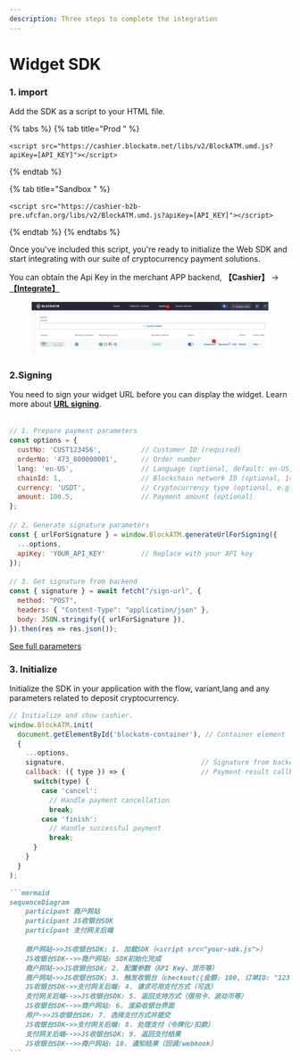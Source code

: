 ```yaml
---
description: Three steps to complete the integration
---
```


# Widget SDK

### 1. import

Add the SDK as a script to your HTML file.

{% tabs %}
{% tab title="Prod " %}
```
<script src="https://cashier.blockatm.net/libs/v2/BlockATM.umd.js?apiKey=[API_KEY]"></script>
```
{% endtab %}

{% tab title="Sandbox " %}
```
<script src="https://cashier-b2b-pre.ufcfan.org/libs/v2/BlockATM.umd.js?apiKey=[API_KEY]"></script>
```
{% endtab %}
{% endtabs %}

Once you've included this script, you're ready to initialize the Web SDK and start integrating with our suite of cryptocurrency payment solutions.



You can obtain the Api Key in the merchant APP backend, **【Cashier】** ->[**【Integrate】**](https://app.blockatm.net/)

<figure><img src="../.gitbook/assets/image (23).png" alt=""><figcaption></figcaption></figure>



### 2.Signing

You need to sign your widget URL before you can display the widget. Learn more about [**URL signing**](params-sign/).

```javascript

// 1. Prepare payment parameters
const options = {
  custNo: 'CUST123456',          // Customer ID (required)
  orderNo: '473_800000001',      // Order number 
  lang: 'en-US',                 // Language (optional, default: en-US, supports zh-CN/zh-HK/en-US)
  chainId: 1,                    // Blockchain network ID (optional, 1=ETH Mainnet)
  currency: 'USDT',              // Cryptocurrency type (optional, e.g. USDT)
  amount: 100.5,                 // Payment amount (optional)
};

// 2. Generate signature parameters
const { urlForSignature } = window.BlockATM.generateUrlForSigning({ 
  ...options, 
  apiKey: 'YOUR_API_KEY'         // Replace with your API key
});

// 3. Get signature from backend
const { signature } = await fetch("/sign-url", {
  method: "POST",
  headers: { "Content-Type": "application/json" },
  body: JSON.stringify({ urlForSignature }),
}).then(res => res.json());
```

[See full parameters](widget-param.md)

### 3. Initialize

Initialize the SDK in your application with the flow, variant,lang and any parameters related to deposit cryptocurrency.

```javascript
// Initialize and show cashier.
window.BlockATM.init(
  document.getElementById('blockatm-container'), // Container element
  {
    ...options,
    signature,                                  // Signature from backend
    callback: ({ type }) => {                   // Payment result callback
      switch(type) {
        case 'cancel': 
          // Handle payment cancellation
          break;
        case 'finish': 
          // Handle successful payment
          break;
      }
    }
  }
);
```





````markdown
```mermaid
sequenceDiagram
    participant 商户网站
    participant JS收银台SDK
    participant 支付网关后端

    商户网站->>JS收银台SDK: 1. 加载SDK（<script src="your-sdk.js">）
    JS收银台SDK-->>商户网站: SDK初始化完成
    商户网站->>JS收银台SDK: 2. 配置参数（API Key、货币等）
    商户网站->>JS收银台SDK: 3. 触发收银台（checkout({金额: 100, 订单ID: "123"})）
    JS收银台SDK->>支付网关后端: 4. 请求可用支付方式（可选）
    支付网关后端-->>JS收银台SDK: 5. 返回支持方式（信用卡、波动币等）
    JS收银台SDK-->>商户网站: 6. 渲染收银台界面
    用户->>JS收银台SDK: 7. 选择支付方式并提交
    JS收银台SDK->>支付网关后端: 8. 处理支付（令牌化/扣款）
    支付网关后端-->>JS收银台SDK: 9. 返回支付结果
    JS收银台SDK-->>商户网站: 10. 通知结果（回调/webhook）
```
````
